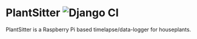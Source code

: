# PlantSitter ![Django CI](https://github.com/theDrsh/PlantSitter/workflows/Django%20CI/badge.svg)
PlantSitter is a Raspberry Pi based timelapse/data-logger for houseplants.
